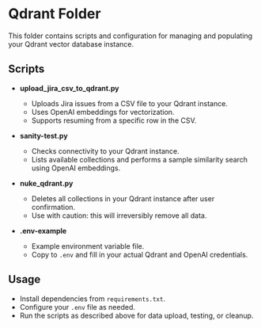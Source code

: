 # Qdrant Folder

This folder contains scripts and configuration for managing and populating your Qdrant vector database instance.

## Scripts

- **upload_jira_csv_to_qdrant.py**
  - Uploads Jira issues from a CSV file to your Qdrant instance.
  - Uses OpenAI embeddings for vectorization.
  - Supports resuming from a specific row in the CSV.

- **sanity-test.py**
  - Checks connectivity to your Qdrant instance.
  - Lists available collections and performs a sample similarity search using OpenAI embeddings.

- **nuke_qdrant.py**
  - Deletes all collections in your Qdrant instance after user confirmation.
  - Use with caution: this will irreversibly remove all data.

- **.env-example**
  - Example environment variable file.
  - Copy to `.env` and fill in your actual Qdrant and OpenAI credentials.

## Usage
- Install dependencies from `requirements.txt`.
- Configure your `.env` file as needed.
- Run the scripts as described above for data upload, testing, or cleanup. 